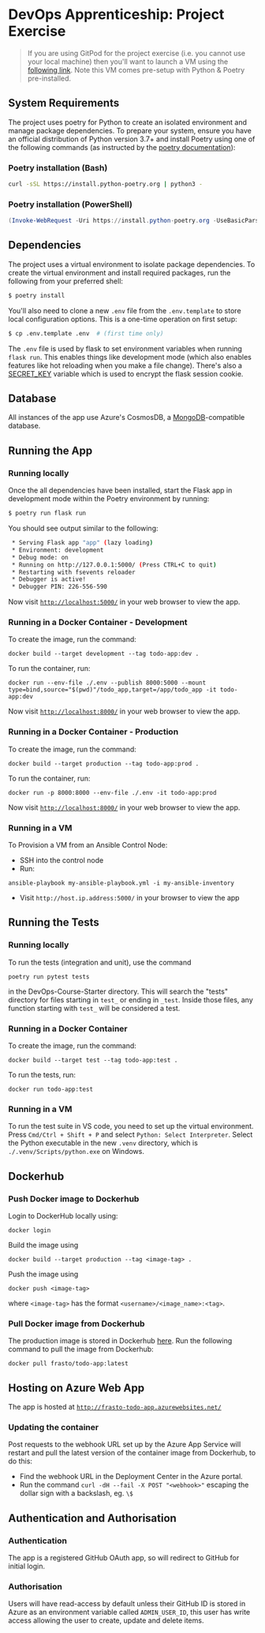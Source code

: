 # DevOps Apprenticeship: Project Exercise

> If you are using GitPod for the project exercise (i.e. you cannot use your local machine) then you'll want to launch a VM using the [following link](https://gitpod.io/#https://github.com/CorndelWithSoftwire/DevOps-Course-Starter). Note this VM comes pre-setup with Python & Poetry pre-installed.

## System Requirements

The project uses poetry for Python to create an isolated environment and manage package dependencies. To prepare your system, ensure you have an official distribution of Python version 3.7+ and install Poetry using one of the following commands (as instructed by the [poetry documentation](https://python-poetry.org/docs/#system-requirements)):

### Poetry installation (Bash)

```bash
curl -sSL https://install.python-poetry.org | python3 -
```

### Poetry installation (PowerShell)

```powershell
(Invoke-WebRequest -Uri https://install.python-poetry.org -UseBasicParsing).Content | py -
```

## Dependencies

The project uses a virtual environment to isolate package dependencies. To create the virtual environment and install required packages, run the following from your preferred shell:

```bash
$ poetry install
```

You'll also need to clone a new `.env` file from the `.env.template` to store local configuration options. This is a one-time operation on first setup:

```bash
$ cp .env.template .env  # (first time only)
```

The `.env` file is used by flask to set environment variables when running `flask run`. This enables things like development mode (which also enables features like hot reloading when you make a file change). There's also a [SECRET_KEY](https://flask.palletsprojects.com/en/1.1.x/config/#SECRET_KEY) variable which is used to encrypt the flask session cookie.

## Database

All instances of the app use Azure's CosmosDB, a [MongoDB](https://www.mongodb.com/)-compatible database.
## Running the App 

### Running locally

Once the all dependencies have been installed, start the Flask app in development mode within the Poetry environment by running:
```bash
$ poetry run flask run
```

You should see output similar to the following:
```bash
 * Serving Flask app "app" (lazy loading)
 * Environment: development
 * Debug mode: on
 * Running on http://127.0.0.1:5000/ (Press CTRL+C to quit)
 * Restarting with fsevents reloader
 * Debugger is active!
 * Debugger PIN: 226-556-590
```
Now visit [`http://localhost:5000/`](http://localhost:5000/) in your web browser to view the app.

### Running in a Docker Container - Development

To create the image, run the command:
```
docker build --target development --tag todo-app:dev .
```

To run the container, run:
```
docker run --env-file ./.env --publish 8000:5000 --mount type=bind,source="$(pwd)"/todo_app,target=/app/todo_app -it todo-app:dev
```

Now visit [`http://localhost:8000/`](http://localhost:8000/) in your web browser to view the app.

### Running in a Docker Container - Production

To create the image, run the command:
```
docker build --target production --tag todo-app:prod .
```

To run the container, run:
```
docker run -p 8000:8000 --env-file ./.env -it todo-app:prod
```

Now visit [`http://localhost:8000/`](http://localhost:8000/) in your web browser to view the app.

### Running in a VM

To Provision a VM from an Ansible Control Node:

- SSH into the control node
- Run:
```
ansible-playbook my-ansible-playbook.yml -i my-ansible-inventory
```

- Visit `http://host.ip.address:5000/` in your browser to view the app


## Running the Tests

### Running locally

To run the tests (integration and unit), use the command 
```
poetry run pytest tests
``` 
in the DevOps-Course-Starter directory. This will search the "tests" directory for files starting in `test_` or ending in `_test`. Inside those files, any function starting with `test_` will be considered a test.

### Running in a Docker Container

To create the image, run the command:
```
docker build --target test --tag todo-app:test .
```

To run the tests, run:
```
docker run todo-app:test
```

### Running in a VM

To run the test suite in VS code, you need to set up the virtual environment. Press `Cmd/Ctrl + Shift + P` and select `Python: Select Interpreter`. Select the Python executable in the new `.venv` directory, which is `./.venv/Scripts/python.exe` on Windows.

## Dockerhub
### Push Docker image to Dockerhub

Login to DockerHub locally using:
```
docker login
```
Build the image using
```
docker build --target production --tag <image-tag> .
```
Push the image using
```
docker push <image-tag>
```
where `<image-tag>` has the format `<username>/<image_name>:<tag>`.

### Pull Docker image from Dockerhub

The production image is stored in Dockerhub [here](https://hub.docker.com/repository/docker/frasto/todo-app/general).
Run the following command to pull the image from Dockerhub:
```
docker pull frasto/todo-app:latest
```

## Hosting on Azure Web App

The app is hosted at [`http://frasto-todo-app.azurewebsites.net/`](http://frasto-todo-app.azurewebsites.net/)

### Updating the container

Post requests to the webhook URL set up by the Azure App Service will restart and pull the latest version of the container image from Dockerhub, to do this:
- Find the webhook URL in the Deployment Center in the Azure portal.
- Run the command `curl -dH --fail -X POST "<webhook>"` escaping the dollar sign with a backslash, eg. `\$`


## Authentication and Authorisation

### Authentication

The app is a registered GitHub OAuth app, so will redirect to GitHub for initial login.

### Authorisation

Users will have read-access by default unless their GitHub ID is stored in Azure as an environment variable called `ADMIN_USER_ID`, this user has write access allowing the user to create, update and delete items.